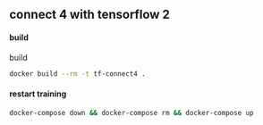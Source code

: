 ## connect 4 with tensorflow 2

#### build

build

```sh
docker build --rm -t tf-connect4 .
```

#### restart training

```sh
docker-compose down && docker-compose rm && docker-compose up
```
